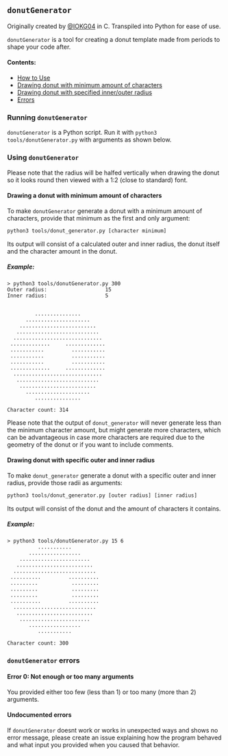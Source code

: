 ## `donutGenerator`

Originally created by [@IOKG04](https://github.com/IOKG04) in C. Transpiled into Python for ease of use.

`donutGenerator` is a tool for creating a donut template made from periods to shape your code after.

#### Contents:
* [How to Use](#running-donutgenerator)
* [Drawing donut with minimum amount of characters](#drawing-a-donut-with-minimum-amount-of-characters)
* [Drawing donut with specified inner/outer radius](#drawing-donut-with-specific-outer-and-inner-radius)
* [Errors](#donutgenerator-errors)

### Running `donutGenerator`

`donutGenerator` is a Python script. Run it with `python3 tools/donutGenerator.py` with arguments as shown below.

### Using `donutGenerator`

Please note that the radius will be halfed vertically when drawing the donut so it looks round then viewed with a 1:2 (close to standard) font.

#### Drawing a donut with minimum amount of characters

To make `donutGenerator` generate a donut with a minimum amount of characters, provide that minimum as the first and only argument:
```bash
python3 tools/donut_generator.py [character minimum]
```

Its output will consist of a calculated outer and inner radius, the donut itself and the character amount in the donut.  

##### Example:
```
> python3 tools/donutGenerator.py 300
Outer radius:                   15
Inner radius:                   5

                                
         ...............        
      .....................     
    .........................   
   ...........................  
  ............................. 
 .............     .............
 ...........         ...........
 ...........         ...........
 ...........         ...........
 .............     .............
  ............................. 
   ...........................  
    .........................   
      .....................     
         ...............        

Character count: 314
```

Please note that the output of `donut_generator` will never generate less than the minimum character amount, but might generate more characters, which can be advantageous in case more characters are required due to the geometry of the donut or if you want to include comments.

#### Drawing donut with specific outer and inner radius

To make `donut_generator` generate a donut with a specific outer and inner radius, provide those radii as arguments:
```bash
python3 tools/donut_generator.py [outer radius] [inner radius]
```

Its output will consist of the donut and the amount of characters it contains.  

##### Example:

```
> python3 tools/donutGenerator.py 15 6
          ...........         
       .................      
    .......................   
   .........................  
  ........................... 
 ..........         ..........
 .........           .........
 .........           .........
 .........           .........
 ..........         ..........
  ........................... 
   .........................  
    .......................   
       .................      
          ...........         

Character count: 300
```

### `donutGenerator` errors

#### Error 0: Not enough or too many arguments

You provided either too few (less than 1) or too many (more than 2) arguments.

#### Undocumented errors

If `donutGenerator` doesnt work or works in unexpected ways and shows no error message, please create an issue explaining how the program behaved and what input you provided when you caused that behavior.
